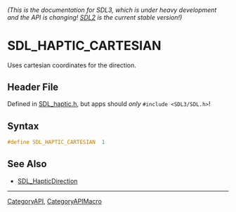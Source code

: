 ###### (This is the documentation for SDL3, which is under heavy development and the API is changing! [SDL2](https://wiki.libsdl.org/SDL2/) is the current stable version!)
# SDL_HAPTIC_CARTESIAN

Uses cartesian coordinates for the direction.

## Header File

Defined in [SDL_haptic.h](https://github.com/libsdl-org/SDL/blob/main/include/SDL3/SDL_haptic.h), but apps should _only_ `#include <SDL3/SDL.h>`!

## Syntax

```c
#define SDL_HAPTIC_CARTESIAN  1
```

## See Also

* [SDL_HapticDirection](SDL_HapticDirection)

----
[CategoryAPI](CategoryAPI), [CategoryAPIMacro](CategoryAPIMacro)

